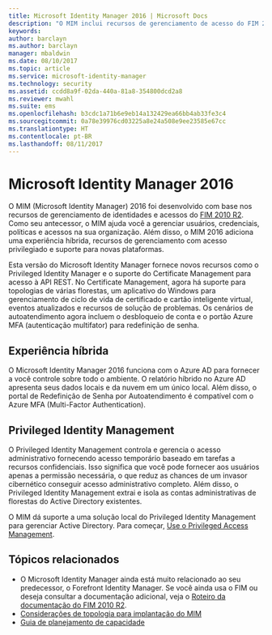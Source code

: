 ```yaml
---
title: Microsoft Identity Manager 2016 | Microsoft Docs
description: "O MIM inclui recursos de gerenciamento de acesso do FIM 2010 e ajuda a gerenciar usuários, credenciais, políticas e acesso dentro da organização."
keywords: 
author: barclayn
ms.author: barclayn
manager: mbaldwin
ms.date: 08/10/2017
ms.topic: article
ms.service: microsoft-identity-manager
ms.technology: security
ms.assetid: ccdd8a9f-02da-440a-81a8-354800dcd2a8
ms.reviewer: mwahl
ms.suite: ems
ms.openlocfilehash: b3cdc1a71b6e9eb14a132429ea66bb4ab33fe3c4
ms.sourcegitcommit: 0a78e39976cd03225a8e24a508e9ee23585e67cc
ms.translationtype: HT
ms.contentlocale: pt-BR
ms.lasthandoff: 08/11/2017
---
```

# <a name="microsoft-identity-manager-2016"></a>Microsoft Identity Manager 2016
O MIM (Microsoft Identity Manager) 2016 foi desenvolvido com base nos recursos de gerenciamento de identidades e acessos do [FIM 2010 R2](https://technet.microsoft.com/library/jj133885.aspx). Como seu antecessor, o MIM ajuda você a gerenciar usuários, credenciais, políticas e acessos na sua organização.  Além disso, o MIM 2016 adiciona uma experiência híbrida, recursos de gerenciamento com acesso privilegiado e suporte para novas plataformas.

Esta versão do Microsoft Identity Manager fornece novos recursos como o Privileged Identity Manager e o suporte do Certificate Management para acesso à API REST. No Certificate Management, agora há suporte para topologias de várias florestas, um aplicativo do Windows para gerenciamento de ciclo de vida de certificado e cartão inteligente virtual, eventos atualizados e recursos de solução de problemas. Os cenários de autoatendimento agora incluem o desbloqueio de conta e o portão Azure MFA (autenticação multifator) para redefinição de senha.

## <a name="hybrid-experience"></a>Experiência híbrida
O Microsoft Identity Manager 2016 funciona com o Azure AD para fornecer a você controle sobre todo o ambiente. O relatório híbrido no Azure AD apresenta seus dados locais e da nuvem em um único local. Além disso, o portal de Redefinição de Senha por Autoatendimento é compatível com o Azure MFA (Multi-Factor Authentication).

## <a name="privileged-identity-management"></a>Privileged Identity Management
O Privileged Identity Management controla e gerencia o acesso administrativo fornecendo acesso temporário baseado em tarefas a recursos confidenciais. Isso significa que você pode fornecer aos usuários apenas a permissão necessária, o que reduz as chances de um invasor cibernético conseguir acesso administrativo completo. Além disso, o Privileged Identity Management extrai e isola as contas administrativas de florestas do Active Directory existentes.

O MIM dá suporte a uma solução local do Privileged Identity Management para gerenciar Active Directory. Para começar, [Use o Privileged Access Management](./pam/privileged-identity-management-for-active-directory-domain-services.md).

## <a name="related-topics"></a>Tópicos relacionados

- O Microsoft Identity Manager ainda está muito relacionado ao seu predecessor, o Forefront Identity Manager. Se você ainda usa o FIM ou deseja consultar a documentação adicional, veja o [Roteiro da documentação do FIM 2010 R2](https://technet.microsoft.com/library/jj133885.aspx).
- [Considerações de topologia para implantação do MIM](topology-considerations.md)
- [Guia de planejamento de capacidade](capacity-planning-guide.md)